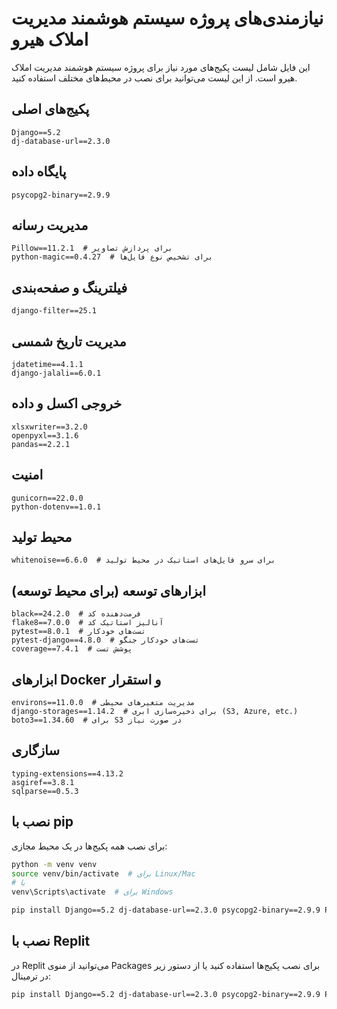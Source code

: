 # نیازمندی‌های پروژه سیستم هوشمند مدیریت املاک هیرو

این فایل شامل لیست پکیج‌های مورد نیاز برای پروژه سیستم هوشمند مدیریت املاک هیرو است. از این لیست می‌توانید برای نصب در محیط‌های مختلف استفاده کنید.

## پکیج‌های اصلی

```
Django==5.2
dj-database-url==2.3.0
```

## پایگاه داده

```
psycopg2-binary==2.9.9
```

## مدیریت رسانه

```
Pillow==11.2.1  # برای پردازش تصاویر
python-magic==0.4.27  # برای تشخیص نوع فایل‌ها
```

## فیلترینگ و صفحه‌بندی

```
django-filter==25.1
```

## مدیریت تاریخ شمسی

```
jdatetime==4.1.1
django-jalali==6.0.1
```

## خروجی اکسل و داده

```
xlsxwriter==3.2.0
openpyxl==3.1.6
pandas==2.2.1
```

## امنیت

```
gunicorn==22.0.0
python-dotenv==1.0.1
```

## محیط تولید

```
whitenoise==6.6.0  # برای سرو فایل‌های استاتیک در محیط تولید
```

## ابزارهای توسعه (برای محیط توسعه)

```
black==24.2.0  # فرمت‌دهنده کد
flake8==7.0.0  # آنالیز استاتیک کد
pytest==8.0.1  # تست‌های خودکار
pytest-django==4.8.0  # تست‌های خودکار جنگو
coverage==7.4.1  # پوشش تست
```

## ابزارهای Docker و استقرار

```
environs==11.0.0  # مدیریت متغیرهای محیطی
django-storages==1.14.2  # برای ذخیره‌سازی ابری (S3, Azure, etc.)
boto3==1.34.60  # برای S3 در صورت نیاز
```

## سازگاری

```
typing-extensions==4.13.2
asgiref==3.8.1
sqlparse==0.5.3
```

## نصب با pip

برای نصب همه پکیج‌ها در یک محیط مجازی:

```bash
python -m venv venv
source venv/bin/activate  # برای Linux/Mac
# یا
venv\Scripts\activate  # برای Windows

pip install Django==5.2 dj-database-url==2.3.0 psycopg2-binary==2.9.9 Pillow==11.2.1 python-magic==0.4.27 django-filter==25.1 jdatetime==4.1.1 django-jalali==6.0.1 xlsxwriter==3.2.0 openpyxl==3.1.6 pandas==2.2.1 gunicorn==22.0.0 python-dotenv==1.0.1 whitenoise==6.6.0
```

## نصب با Replit

در Replit می‌توانید از منوی Packages برای نصب پکیج‌ها استفاده کنید یا از دستور زیر در ترمینال:

```bash
pip install Django==5.2 dj-database-url==2.3.0 psycopg2-binary==2.9.9 Pillow==11.2.1 python-magic==0.4.27 django-filter==25.1 jdatetime==4.1.1 django-jalali==6.0.1 xlsxwriter==3.2.0 openpyxl==3.1.6 pandas==2.2.1 gunicorn==22.0.0 python-dotenv==1.0.1 whitenoise==6.6.0
```